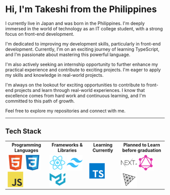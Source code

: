 <h1>Hi, I'm Takeshi from the Philippines</h1>

<p>I currently live in Japan and was born in the Philippines. I'm deeply immersed in the world of technology as an IT college student, with a strong focus on front-end development.</p>

<p>I'm dedicated to improving my development skills, particularly in front-end development. Currently, I'm on an exciting journey of learning TypeScript, and I'm passionate about mastering this powerful language.</p>

<p>I'm also actively seeking an internship opportunity to further enhance my practical experience and contribute to exciting projects. I'm eager to apply my skills and knowledge in real-world projects.</p>

<p>I'm always on the lookout for exciting opportunities to contribute to front-end projects and learn through real-world experiences. I know that excellence comes from hard work and continuous learning, and I'm committed to this path of growth.</p>

<p>Feel free to explore my repositories and connect with me.</p>

<hr>

<h2>Tech Stack</h2>

<table>
    <tr>
      <th>Programming Languages</th>
      <th>Frameworks & Libraries</th>
      <th>Learning Currently</th>
      <th>Planned to Learn before graduation</th>
    </tr>
    <tr>
      <td><img height="50" width="50" src="https://github.com/devicons/devicon/blob/master/icons/html5/html5-original.svg" /> <img height="50" width="50" src="https://github.com/devicons/devicon/blob/master/icons/css3/css3-original.svg" /> <img height="50" width="50" src="https://github.com/devicons/devicon/blob/master/icons/javascript/javascript-original.svg" /></td>
      <td><img height="50" width="50" src="https://github.com/devicons/devicon/blob/master/icons/react/react-original.svg" /> <img width="50" height="50" src="https://github.com/devicons/devicon/blob/master/icons/tailwindcss/tailwindcss-plain.svg" /> <img width="50" height="50" src="https://github.com/devicons/devicon/blob/master/icons/materialui/materialui-plain.svg" /></td>
      <td><img height="50" width="50" src="https://github.com/devicons/devicon/blob/master/icons/typescript/typescript-original.svg" /></td>
      <td><img height="50" width="50" src="https://github.com/devicons/devicon/blob/master/icons/nextjs/nextjs-original-wordmark.svg" /> <img height="50" width="50" src="https://github.com/devicons/devicon/blob/master/icons/graphql/graphql-plain.svg" /> <img height="50" width="50" src="https://github.com/devicons/devicon/blob/master/icons/threejs/threejs-original.svg" /></td>
    </tr>
</table>

